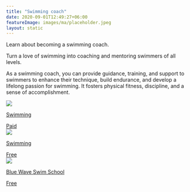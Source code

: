 ```yaml
---
title: "Swimming coach"
date: 2020-09-01T12:49:27+06:00
featureImage: images/ma/placeholder.jpeg
layout: static
---
```


Learn about becoming a swimming coach.

Turn a love of swimming into coaching and mentoring swimmers of all levels.

As a swimming coach, you can provide guidance, training, and support to swimmers to enhance their technique, build endurance, and develop a lifelong passion for swimming. It fosters physical fitness, discipline, and a sense of accomplishment.

<a class="ma-link" href="https://www.swimming.org/ios/swimming-teacher-training/"><div class="ma-card ma-card-Learning"><div class="ma-icon"><img src ="/images/icon-pound.png"/></div><div class="ma-name"><p>Swimming</p></div><div class="ma-paid-text"><span>Paid</span></div></div></a><a class="ma-link" href="https://www.swimming.org/ios/2022/03/09/top-10-reasons-become-swimming-teacher/"><div class="ma-card ma-card-Learning"><div class="ma-icon"><img src ="/images/icon-check.png"/></div><div class="ma-name"><p>Swimming</p></div><div class="ma-paid-text"><span>Free </span></div></div></a><a class="ma-link" href="https://www.bluewaveswim.co.uk/blog/develop-your-career-as-a-swimming-teacher/"><div class="ma-card ma-card-Learning"><div class="ma-icon"><img src ="/images/icon-check.png"/></div><div class="ma-name"><p>Blue Wave Swim School</p></div><div class="ma-paid-text"><span>Free</span></div></div></a>  

<br/><br/>







